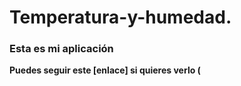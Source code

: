 # Temperatura-y-humedad.

### Esta  es  mi aplicación ###

**Puedes seguir este [enlace] si quieres verlo (**

